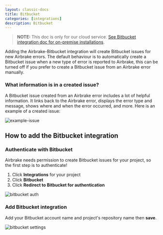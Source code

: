```yaml
---
layout: classic-docs
title: Bitbucket
categories: [integrations]
description: Bitbucket
---
```

> **NOTE:** This doc is only for our cloud service. [See Bitbucket
> integration doc for on-premise
> installations](/docs/on-premise/bitbucket-integration).

Adding the Airbrake-Bitbucket integration will create Bitbucket issues for new
Airbrake errors.
The default behaviour is to automatically create a Bitbucket issue when a new
type of error is reported to Airbrake, this can be turned off if you prefer to
create a Bitbucket issue from an Airbrake error manually.

### What information is in a created issue?

A Bitbucket issue created from an Airbrake error includes a lot of helpful
information. It links back to the Airbrake error, displays the error type and
message, shows where and when the error occurred, and more. Here is an example of
a created issue:

![example-issue](/docs/assets/img/docs/integrations/bitbucket_example_issue.png)

## How to add the Bitbucket integration
### Authenticate with Bitbucket
Airbrake needs permission to create Bitbucket issues for your project, so the
first step is to authenticate!

1. Click **Integrations** for your project
2. Click **Bitbucket**
3. Click **Redirect to Bitbucket for authentication**

![bitbucket auth](/docs/assets/img/docs/integrations/bitbucket_auth.png)

### Add Bitbucket integration
Add your Bitbucket account name and project's repository name then **save**.

![bitbucket settings](/docs/assets/img/docs/integrations/bitbucket_settings.png)

